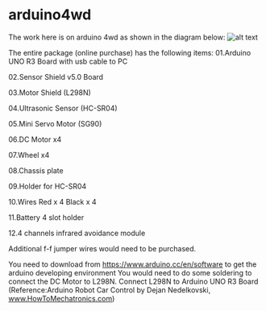 # arduino4wd

The work here is on arduino 4wd as shown in the diagram below:
![alt text](https://github.com/lchengli59/arduino4wd/blob/master/20220317_15_12_25.png?raw=true)

The entire package (online purchase) has the following items:
01.Arduino UNO R3 Board with usb cable to PC

02.Sensor Shield v5.0 Board

03.Motor Shield (L298N)

04.Ultrasonic Sensor (HC-SR04)

05.Mini Servo Motor (SG90)

06.DC Motor x4

07.Wheel x4

08.Chassis plate

09.Holder for HC-SR04

10.Wires Red x 4 Black x 4

11.Battery 4 slot holder

12.4 channels infrared avoidance module

Additional f-f jumper wires would need to be purchased.

You need to download from https://www.arduino.cc/en/software to get the arduino developing environment
You would need to do some soldering to connect the DC Motor to L298N.
Connect L298N to Arduino UNO R3 Board
  (Reference:Arduino Robot Car Control by Dejan Nedelkovski, www.HowToMechatronics.com)
